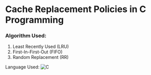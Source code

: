 # Cache Replacement Policies in C Programming

### Algorithm Used:
1. Least Recently Used (LRU)
2. First-In-First-Out (FIFO)
3. Random Replacement (RR)

Language Used: ![C](https://img.shields.io/badge/language-C-blue)
